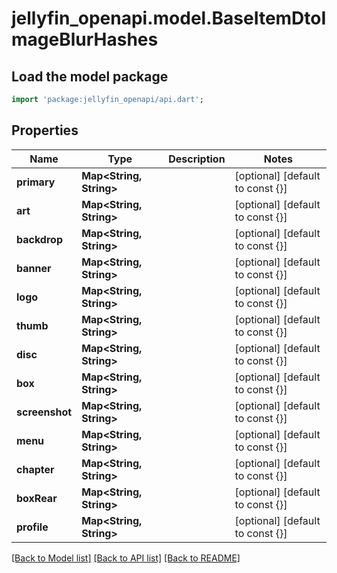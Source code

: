 # jellyfin_openapi.model.BaseItemDtoImageBlurHashes

## Load the model package
```dart
import 'package:jellyfin_openapi/api.dart';
```

## Properties
Name | Type | Description | Notes
------------ | ------------- | ------------- | -------------
**primary** | **Map<String, String>** |  | [optional] [default to const {}]
**art** | **Map<String, String>** |  | [optional] [default to const {}]
**backdrop** | **Map<String, String>** |  | [optional] [default to const {}]
**banner** | **Map<String, String>** |  | [optional] [default to const {}]
**logo** | **Map<String, String>** |  | [optional] [default to const {}]
**thumb** | **Map<String, String>** |  | [optional] [default to const {}]
**disc** | **Map<String, String>** |  | [optional] [default to const {}]
**box** | **Map<String, String>** |  | [optional] [default to const {}]
**screenshot** | **Map<String, String>** |  | [optional] [default to const {}]
**menu** | **Map<String, String>** |  | [optional] [default to const {}]
**chapter** | **Map<String, String>** |  | [optional] [default to const {}]
**boxRear** | **Map<String, String>** |  | [optional] [default to const {}]
**profile** | **Map<String, String>** |  | [optional] [default to const {}]

[[Back to Model list]](../README.md#documentation-for-models) [[Back to API list]](../README.md#documentation-for-api-endpoints) [[Back to README]](../README.md)


